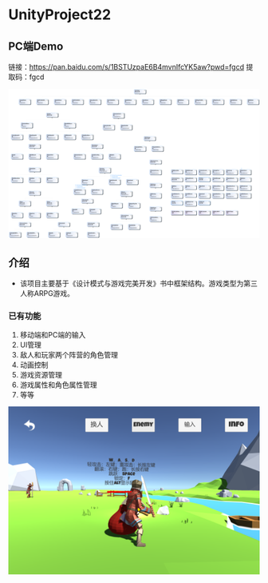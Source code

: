 # UnityProject22

## PC端Demo
链接：https://pan.baidu.com/s/1BSTUzpaE6B4mvnIfcYK5aw?pwd=fgcd 
提取码：fgcd

![image](https://github.com/WuGuichen/UnityProject22/blob/main/ClassDiagram5.png)

## 介绍
* 该项目主要基于《设计模式与游戏完美开发》书中框架结构。游戏类型为第三人称ARPG游戏。
### 已有功能
1. 移动端和PC端的输入
2. UI管理
3. 敌人和玩家两个阵营的角色管理
4. 动画控制
5. 游戏资源管理
6. 游戏属性和角色属性管理
7. 等等

![image](https://github.com/WuGuichen/UnityProject22/blob/main/ER%25OZ6W%5DD%7ET3ZDKRXVKH%5D%25L.png)

